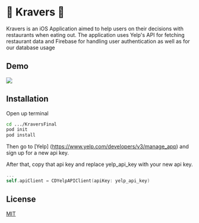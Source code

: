 # 📱 Kravers 🍲
Kravers is an iOS Application aimed to help users on their decisions with restaurants when eating out. The application uses Yelp's API for fetching restaurant data and Firebase for handling user authentication as well as for our database usage

## Demo 
![](kravers-demo.gif)

## Installation
Open up terminal 
```bash
cd .../KraversFinal
pod init 
pod install
```
Then go to [Yelp] (https://www.yelp.com/developers/v3/manage_app) and sign up for a new api key. 

After that, copy that api key and replace yelp_api_key with your new api key.
```swift 
...
self.apiClient = CDYelpAPIClient(apiKey: yelp_api_key)
```

## License
[MIT](https://choosealicense.com/licenses/mit/)
